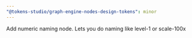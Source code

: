 ```yaml
---
"@tokens-studio/graph-engine-nodes-design-tokens": minor
---
```


Add numeric naming node. Lets you do naming like level-1 or scale-100x
